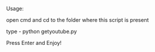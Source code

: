 Usage:

open cmd and cd to the folder where this script is present

type - python getyoutube.py

Press Enter and Enjoy!
